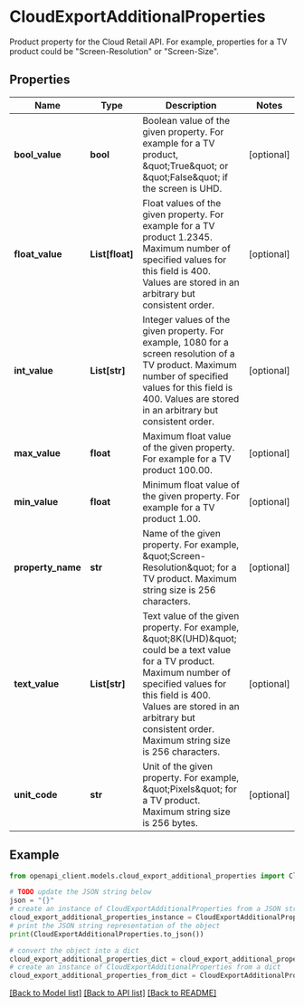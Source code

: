# CloudExportAdditionalProperties

Product property for the Cloud Retail API. For example, properties for a TV product could be \"Screen-Resolution\" or \"Screen-Size\".

## Properties

Name | Type | Description | Notes
------------ | ------------- | ------------- | -------------
**bool_value** | **bool** | Boolean value of the given property. For example for a TV product, \&quot;True\&quot; or \&quot;False\&quot; if the screen is UHD. | [optional] 
**float_value** | **List[float]** | Float values of the given property. For example for a TV product 1.2345. Maximum number of specified values for this field is 400. Values are stored in an arbitrary but consistent order. | [optional] 
**int_value** | **List[str]** | Integer values of the given property. For example, 1080 for a screen resolution of a TV product. Maximum number of specified values for this field is 400. Values are stored in an arbitrary but consistent order. | [optional] 
**max_value** | **float** | Maximum float value of the given property. For example for a TV product 100.00. | [optional] 
**min_value** | **float** | Minimum float value of the given property. For example for a TV product 1.00. | [optional] 
**property_name** | **str** | Name of the given property. For example, \&quot;Screen-Resolution\&quot; for a TV product. Maximum string size is 256 characters. | [optional] 
**text_value** | **List[str]** | Text value of the given property. For example, \&quot;8K(UHD)\&quot; could be a text value for a TV product. Maximum number of specified values for this field is 400. Values are stored in an arbitrary but consistent order. Maximum string size is 256 characters. | [optional] 
**unit_code** | **str** | Unit of the given property. For example, \&quot;Pixels\&quot; for a TV product. Maximum string size is 256 bytes. | [optional] 

## Example

```python
from openapi_client.models.cloud_export_additional_properties import CloudExportAdditionalProperties

# TODO update the JSON string below
json = "{}"
# create an instance of CloudExportAdditionalProperties from a JSON string
cloud_export_additional_properties_instance = CloudExportAdditionalProperties.from_json(json)
# print the JSON string representation of the object
print(CloudExportAdditionalProperties.to_json())

# convert the object into a dict
cloud_export_additional_properties_dict = cloud_export_additional_properties_instance.to_dict()
# create an instance of CloudExportAdditionalProperties from a dict
cloud_export_additional_properties_from_dict = CloudExportAdditionalProperties.from_dict(cloud_export_additional_properties_dict)
```
[[Back to Model list]](../README.md#documentation-for-models) [[Back to API list]](../README.md#documentation-for-api-endpoints) [[Back to README]](../README.md)


